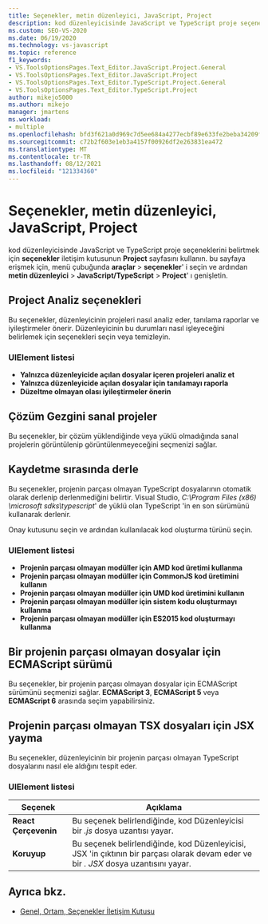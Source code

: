 ```yaml
---
title: Seçenekler, metin düzenleyici, JavaScript, Project
description: kod düzenleyicisinde JavaScript ve TypeScript proje seçeneklerini belirtmek için seçenekler iletişim kutusunun Project sayfasını kullanmayı öğrenin.
ms.custom: SEO-VS-2020
ms.date: 06/19/2020
ms.technology: vs-javascript
ms.topic: reference
f1_keywords:
- VS.ToolsOptionsPages.Text_Editor.JavaScript.Project.General
- VS.ToolsOptionsPages.Text_Editor.JavaScript.Project
- VS.ToolsOptionsPages.Text_Editor.TypeScript.Project.General
- VS.ToolsOptionsPages.Text_Editor.TypeScript.Project
author: mikejo5000
ms.author: mikejo
manager: jmartens
ms.workload:
- multiple
ms.openlocfilehash: bfd3f621a0d969c7d5ee684a4277ecbf89e633fe2beba34209f07687d002d1e5
ms.sourcegitcommit: c72b2f603e1eb3a4157f00926df2e263831ea472
ms.translationtype: MT
ms.contentlocale: tr-TR
ms.lasthandoff: 08/12/2021
ms.locfileid: "121334360"
---
```

# <a name="options-text-editor-javascript-project"></a>Seçenekler, metin düzenleyici, JavaScript, Project

kod düzenleyicisinde JavaScript ve TypeScript proje seçeneklerini belirtmek için **seçenekler** iletişim kutusunun **Project** sayfasını kullanın. bu sayfaya erişmek için, menü çubuğunda **araçlar**  >  **seçenekler**' i seçin ve ardından **metin düzenleyici**  >  **JavaScript/TypeScript**  >  **Project**' ı genişletin.

## <a name="project-analysis-options"></a>Project Analiz seçenekleri

Bu seçenekler, düzenleyicinin projeleri nasıl analiz eder, tanılama raporlar ve iyileştirmeler önerir. Düzenleyicinin bu durumları nasıl işleyeceğini belirlemek için seçenekleri seçin veya temizleyin.

### <a name="uielement-list"></a>UIElement listesi

- **Yalnızca düzenleyicide açılan dosyalar içeren projeleri analiz et**
- **Yalnızca düzenleyicide açılan dosyalar için tanılamayı raporla**
- **Düzeltme olmayan olası iyileştirmeler önerin**

## <a name="virtual-projects-in-solution-explorer"></a>Çözüm Gezgini sanal projeler

Bu seçenekler, bir çözüm yüklendiğinde veya yüklü olmadığında sanal projelerin görüntülenip görüntülenmeyeceğini seçmenizi sağlar.

## <a name="compile-on-save"></a>Kaydetme sırasında derle

Bu seçenekler, projenin parçası olmayan TypeScript dosyalarının otomatik olarak derlenip derlenmediğini belirtir. Visual Studio, *C:\Program Files (x86) \microsoft sdks\typescript*' de yüklü olan TypeScript 'in en son sürümünü kullanarak derlenir.

Onay kutusunu seçin ve ardından kullanılacak kod oluşturma türünü seçin.

### <a name="uielement-list"></a>UIElement listesi

- **Projenin parçası olmayan modüller için AMD kod üretimi kullanma**
- **Projenin parçası olmayan modüller için CommonJS kod üretimini kullanın**
- **Projenin parçası olmayan modüller için UMD kod üretimini kullanın**
- **Projenin parçası olmayan modüller için sistem kodu oluşturmayı kullanma**
- **Projenin parçası olmayan modüller için ES2015 kod oluşturmayı kullanma**

## <a name="ecmascript-version-for-files-that-are-not-part-of-a-project"></a>Bir projenin parçası olmayan dosyalar için ECMAScript sürümü

Bu seçenekler, bir projenin parçası olmayan dosyalar için ECMAScript sürümünü seçmenizi sağlar. **ECMAScript 3**, **ECMAScript 5** veya **ECMAScript 6** arasında seçim yapabilirsiniz.

## <a name="jsx-emit-for-tsx-files-that-are-not-part-of-a-project"></a>Projenin parçası olmayan TSX dosyaları için JSX yayma

Bu seçenekler, düzenleyicinin bir projenin parçası olmayan TypeScript dosyalarını nasıl ele aldığını tespit eder.

### <a name="uielement-list"></a>UIElement listesi

|Seçenek|Açıklama|
|------------|-----------------|
|**React Çerçevenin**|Bu seçenek belirlendiğinde, kod Düzenleyicisi bir *.js* dosya uzantısı yayar.|
|**Koruyup**|Bu seçenek belirlendiğinde, kod Düzenleyicisi, JSX 'in çıktının bir parçası olarak devam eder ve bir *. JSX* dosya uzantısını yayar.|

## <a name="see-also"></a>Ayrıca bkz.

- [Genel, Ortam, Seçenekler İletişim Kutusu](../../ide/reference/general-environment-options-dialog-box.md)